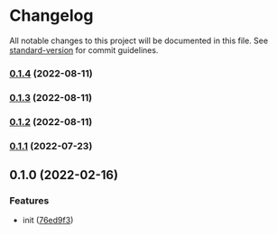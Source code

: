 # Changelog

All notable changes to this project will be documented in this file. See [standard-version](https://github.com/conventional-changelog/standard-version) for commit guidelines.

### [0.1.4](https://github.com/BlackGlory/estore/compare/v0.1.3...v0.1.4) (2022-08-11)

### [0.1.3](https://github.com/BlackGlory/estore/compare/v0.1.2...v0.1.3) (2022-08-11)

### [0.1.2](https://github.com/BlackGlory/estore/compare/v0.1.1...v0.1.2) (2022-08-11)

### [0.1.1](https://github.com/BlackGlory/estore/compare/v0.1.0...v0.1.1) (2022-07-23)

## 0.1.0 (2022-02-16)


### Features

* init ([76ed9f3](https://github.com/BlackGlory/estore/commit/76ed9f3bed28e16dbcd8e6cc0c2667828f366b92))
